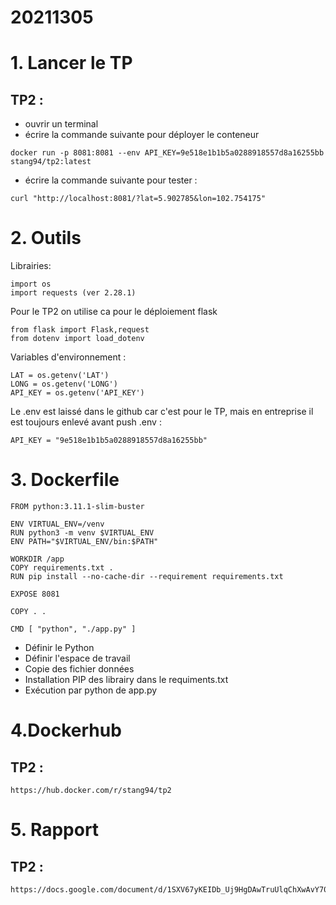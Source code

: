 # 20211305

# 1. Lancer le TP

## TP2 :
- ouvrir un terminal
- écrire la commande suivante pour déployer le conteneur
```
docker run -p 8081:8081 --env API_KEY=9e518e1b1b5a0288918557d8a16255bb stang94/tp2:latest
````
- écrire la commande suivante pour tester :
```
curl "http://localhost:8081/?lat=5.902785&lon=102.754175"
```

# 2. Outils
Librairies:
```
import os
import requests (ver 2.28.1)
```

Pour le TP2 on utilise ca pour le déploiement flask
```
from flask import Flask,request
from dotenv import load_dotenv
```

Variables d'environnement :
```
LAT = os.getenv('LAT')
LONG = os.getenv('LONG')
API_KEY = os.getenv('API_KEY')
```

Le .env est laissé dans le github car c'est pour le TP, mais en entreprise il est toujours enlevé avant push
.env :
```
API_KEY = "9e518e1b1b5a0288918557d8a16255bb"
```


# 3. Dockerfile
```
FROM python:3.11.1-slim-buster

ENV VIRTUAL_ENV=/venv
RUN python3 -m venv $VIRTUAL_ENV
ENV PATH="$VIRTUAL_ENV/bin:$PATH"

WORKDIR /app
COPY requirements.txt .
RUN pip install --no-cache-dir --requirement requirements.txt

EXPOSE 8081

COPY . .

CMD [ "python", "./app.py" ]
```
- Définir le Python
- Définir l'espace de travail
- Copie des fichier données
- Installation PIP des librairy dans le requiments.txt
- Exécution par python de app.py

# 4.Dockerhub
## TP2 :
```
https://hub.docker.com/r/stang94/tp2
```
# 5. Rapport
## TP2 :
```
https://docs.google.com/document/d/1SXV67yKEIDb_Uj9HgDAwTruUlqChXwAvY70YAWMqTwA/edit#
```

